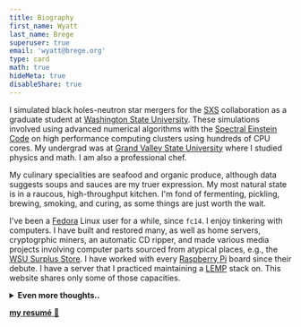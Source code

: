 ```yaml
---
title: Biography
first_name: Wyatt
last_name: Brege
superuser: true
email: 'wyatt@brege.org'
type: card
math: true
hideMeta: true
disableShare: true
---
```


I simulated black holes-neutron star mergers for the [SXS](https://black-holes.org) collaboration as a graduate student at [Washington State University](https://physics.wsu.edu).  These simulations involved using advanced numerical algorithms with the [Spectral Einstein Code](https://www.black-holes.org/code/SpEC.html) on high performance computing clusters using hundreds of CPU cores.
My undergrad was at [Grand Valley State University](https://gvsu.edu) where I studied physics and math.
I am also a professional chef. 

My culinary specialities are seafood and organic produce, although data suggests soups and sauces are my truer expression.
My most natural state is in a raucous, high-throughput kitchen. 
I'm fond of fermenting, pickling, brewing, smoking, and curing, as some things are just worth the wait.

I've been a [Fedora](https://getfedora.org) Linux user for a while, since `fc14`.
I enjoy tinkering with computers.
I have built and restored many, as well as home servers, cryptogrphic miners, an automatic CD ripper, and made various media projects involving computer parts sourced from atypical places, e.g., the [WSU Surplus Store](https://surplus.wsu.edu/). 
I have worked with every [Raspberry Pi](https://www.raspberrypi.com/) board since their debute. 
I have a server that I practiced maintaining a [LEMP](https://lemp.io/) stack on.
This website shares only some of those capacities.

<details> <summary> <b> Even more thoughts.. </b> </summary>

As I closed out my academic life at the end of 2017, I found a different path, yet still evermore envious of all of the incredibly mindful people I got to know along the way.
I am forever grateful to call David Austin, Milun Rakovic and Matthew Duez advisors.
I enjoy teaching, working through the hardest problems, complex puzzles, reading, basically all of the things an academic does, but when I measured myself--my work ethic, imagination, drive--I never truly felt I had their same *gift*--I was a CPU living in a GPU world.
(It's worth noting that *gift* is not synonomous with 'less effort': archetypes in any discipline do not acheive without trying--you can't.  There are no *Will Hunting's* in this world.)
It's this nascent difference between life on easy mode and the ability to work with ease. 
The Italian word for this factor I admired in others academically, I've learned, is [sprezzatura](https://en.wikipedia.org/wiki/Sprezzatura).  

>The only medium I've ever found myself to have experienced this nature, deep within, was with food, and maybe most of my accomplishments there don't exactly squeal *'gifted'*, but the way the processes clicks inside my brain is certainly *my* gift.

And so, with a fresher spirit, I began cooking in Northern California making delicious food with some incredibly amazing people.
I've been the **Executive Chef** of [*Dawson's Bar & Grill*](https://dixondawsons.com/) in Dixon, CA and [*Slanted Tree Kitchen & Taproom*](https://www.slantedtree.net/) in Fairfield, CA where I've served a variety of cuisines, delicious beer and wine pairings, and authentic farm-to-fork meals every night, both at the restaurant and at [Eatwell Farm](https://eatwell.com).

I recognize that there is a forever difficult access problem shared between STEM and culinary.  Cooking, coding, and calculating is all French to people, requiring a lot of will and patience, and a lot of suck.
This comes back to my marriage of food and computers: recipes, like code, as well as the creative process, must be as open source and open access as possible.
It continues to bother me that recipe histories, sourcing and revisioning have no navigable public ledger.

Part of this is emblematic of the food and beverage world itself, while also challenging is an oversaturation of information (in everything) to critical fatigue these days.
While we can follow recipes as well as journals, what we lack is structural tooling with respect to 

>
>$$food \in\\{ \textrm{culture}\\}$$
>

Something akin to sheet music, grammar structure, i.e., systems which let us experience flavor abstractly the way a musician hears melody, notes, through page, or how a writer masterfully articulates internal dialogue within her prose.

Useful for design, pictures and numbers alone fall short in the dynamic creative processes of all three cultural chambers.
What's unfair with food is the lack of an ability to construct our ideas visually in the *absence* of sensation.
Yet, it is enough for me to remain hopeful, that these modes of culinary structures can be discovered and made intelligable. 

<br/> </details>

[ **my resumé** :paperclip:  ](/brege-cv.pdf)


